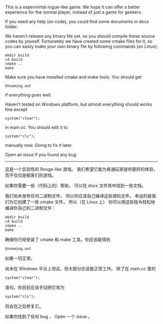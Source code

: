 This is a expermintal rogue-like game.
We hope it can offer a better experience for the normal player, instead of
just a game for geekers.

If you need any help (on code), you could find some documents in docs folder.

We haven't release any binary file yet, so you should compile these source
codes by youself. Fortunately we have created some cmake files for it, so you
can easily make your own binary file by following commands (on Linux):
    
    mkdir build
    cd build
    cmake ..
    make

Make sure you have installed cmake and make tools. You should get

    Unnaming.out

if everything goes well.

Haven't tested on Windows platform, but almost everything should works fine
except 

    system("clear");

in main.cc. You should edit it to

    system("cls");

manually now. Going to fix it later.

Open an issue if you found any bug.

----------

这是一个实验性的 Rouge-like 游戏。
我们希望它能为普通玩家提供更好的体验，
而不仅仅是极客们的游戏。

如果你需要一些（代码上的）帮助，
可以在 docs 文件夹中找到一些文档。

我们尚未发布任何二进制文件，
所以你应该自己编译这些源码文件。
幸运的是我们为它创建了一些 cmake 文件，
所以（在 Linux 上）
你可以用这些指令轻松地编译你自己的二进制文件：

    mkdir build
    cd build
    cmake ..
    make

确保你已经安装了 cmake 和 make 工具。你应该能得到

    Unnaming.out

如果一切正常。

尚未在 Windows 平台上测试，但大部分应该能正常工作。
除了在 main.cc 里的

    system("clear");

语句。你目前应该手动把它改为

    system("cls");

将会在之后修复它。

如果你找到了任何 bug ， Open 一个 issue 。
